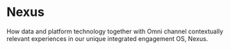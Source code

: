 # Nexus
How data and platform technology together with Omni channel contextually relevant experiences in our unique integrated engagement OS, Nexus.  
